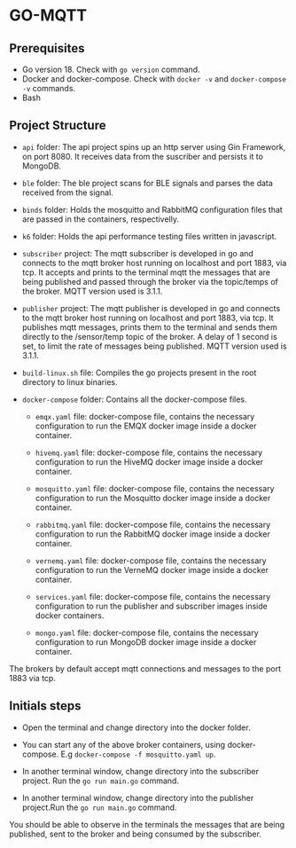 # GO-MQTT

## Prerequisites

* Go version 18. Check with `go version` command.
* Docker and docker-compose. Check with `docker -v` and `docker-compose -v` commands.
* Bash

## Project Structure

* `api` folder: The api project spins up an http server using Gin Framework, on port 8080. It receives data from the suscriber and persists it to MongoDB.

* `ble` folder: The ble project scans for BLE signals and parses the data received from the signal.

* `binds` folder: Holds the mosquitto and RabbitMQ configuration files that are passed in the containers, respectivelly.

* `k6` folder: Holds the api performance testing files written in javascript.

* `subscriber` project: The mqtt subscriber is developed in go and connects to the mqtt broker host running on localhost and port 1883, via tcp. It accepts and prints to the terminal mqtt the messages that are being published and passed through the broker via the topic/temps of the broker. MQTT version used is 3.1.1.

* `publisher` project: The mqtt publisher is developed in go and connects to the mqtt broker host running on localhost and port 1883, via tcp. It publishes mqtt messages, prints them to the terminal and sends them directly to the /sensor/temp topic of the broker. A delay of 1 second is set, to limit the rate of messages being published. MQTT version used is 3.1.1.

* `build-linux.sh` file: Compiles the go projects present in the root directory to linux binaries.

* `docker-compose` folder: Contains all the docker-compose files.

    * `emqx.yaml` file: docker-compose file, contains the necessary configuration to run the EMQX docker image inside a docker container.

    * `hivemq.yaml` file: docker-compose file, contains the necessary configuration to run the HiveMQ docker image inside a docker container.

    * `mosquitto.yaml` file: docker-compose file, contains the necessary configuration to run the Mosquitto docker image inside a docker container.

    * `rabbitmq.yaml` file: docker-compose file, contains the necessary configuration to run the RabbitMQ docker image inside a docker container.

    * `vernemq.yaml` file: docker-compose file, contains the necessary configuration to run the VerneMQ docker image inside a docker container.

    * `services.yaml` file: docker-compose file, contains the necessary configuration to run the publisher and subscriber images inside docker containers.

    * `mongo.yaml` file: docker-compose file, contains the necessary configuration to run MongoDB docker image inside a docker container.

The brokers by default accept mqtt connections and messages to the port 1883 via tcp.

## Initials steps

* Open the terminal and change directory into the docker folder. 

* You can start any of the above broker containers, using docker-compose. E.g `docker-compose -f mosquitto.yaml up`.

* In another terminal window, change directory into the subscriber project. Run the `go run main.go` command.

* In another terminal window, change directory into the publisher project.Run the `go run main.go` command.

You should be able to observe in the terminals the messages that are being published, sent to the broker and being consumed by the subscriber.
